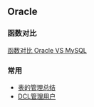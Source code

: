 ## Oracle

### 函数对比

[函数对比 Oracle VS MySQL](doc/函数对比OracleVSMySQL.md) 

### 常用

* [表的管理总结](B-SQL语句-11-表的管理总结.md)
* [DCL管理用户](B-09-SQL语句-DCL管理用户.md)
